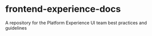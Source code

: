 # frontend-experience-docs
A repository for the Platform Experience UI team best practices and guidelines
